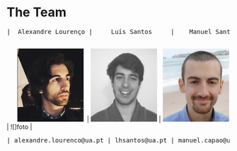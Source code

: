 # The Team
<pre>
|  Alexandre Lourenço |     Luís Santos     |    Manuel Santos    |    Nuno Félix    | </br>
</pre>
&nbsp;&nbsp;&nbsp;&nbsp;&nbsp;&nbsp;![](../assets/images/Team/alex.jpg) &nbsp;| ![](../assets/images/Team/luis.png) | ![](../assets/images/Team/manel.png) | ![]foto | </br>
<pre>
| alexandre.lourenco@ua.pt | lhsantos@ua.pt | manuel.capao@ua.pt | |
</pre>
